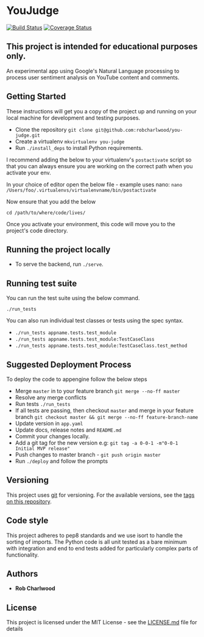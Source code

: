 # YouJudge

[![Build Status](https://travis-ci.com/robcharlwood/you-judge.svg?branch=master)](https://travis-ci.com/robcharlwood/you-judge) [![Coverage Status](https://coveralls.io/repos/github/robcharlwood/you-judge/badge.svg?branch=master)](https://coveralls.io/github/robcharlwood/you-judge?branch=master)

## This project is intended for educational purposes only.

An experimental app using Google's Natural Language processing to process user sentiment analysis on YouTube content and comments.

## Getting Started

These instructions will get you a copy of the project up and running on your
local machine for development and testing purposes.

* Clone the repository ``git clone git@github.com:robcharlwood/you-judge.git``
* Create a virtualenv ``mkvirtualenv you-judge``
* Run ``./install_deps`` to install Python requirements.

I recommend adding the below to your virtualenv's ``postactivate``
script so that you can always ensure you are working on the correct path when you activate your env.

In your choice of editor open the below file - example uses nano:
``nano /Users/foo/.virtualenvs/virtualenvname/bin/postactivate``

Now ensure that you add the below

```
cd /path/to/where/code/lives/
```

Once you activate your environment, this code will move you to the project's code directory.

## Running the project locally
* To serve the backend, run ``./serve``.

## Running test suite

You can run the test suite using the below command.

``./run_tests``

You can also run individual test classes or tests using the spec syntax.

* ``./run_tests appname.tests.test_module``
* ``./run_tests appname.tests.test_module:TestCaseClass``
* ``./run_tests appname.tests.test_module:TestCaseClass.test_method``

## Suggested Deployment Process

To deploy the code to appengine follow the below steps

* Merge ``master`` in to your feature branch ``git merge --no-ff master``
* Resolve any merge conflicts
* Run tests ``./run_tests``
* If all tests are passing, then checkout ``master`` and merge in your feature branch ``git checkout master && git merge --no-ff feature-branch-name``
* Update version in ``app.yaml``
* Update docs, release notes and ``README.md``
* Commit your changes locally.
* Add a git tag for the new version e.g: ``git tag -a 0-0-1 -m"0-0-1 Initial MVP release"``
* Push changes to master branch - ``git push origin master``
* Run ``./deploy`` and follow the prompts

## Versioning

This project uses [git](https://git-scm.com/) for versioning. For the available versions,
see the [tags on this repository](https://github.com/robcharlwood/you-judge/tags).

## Code style

This project adheres to pep8 standards and we use isort to handle the sorting of imports.
The Python code is all unit tested as a bare minimum with integration and end to end tests
added for particularly complex parts of functionality.

## Authors

* **Rob Charlwood**

## License

This project is licensed under the MIT License - see the [LICENSE.md](LICENSE) file for details
